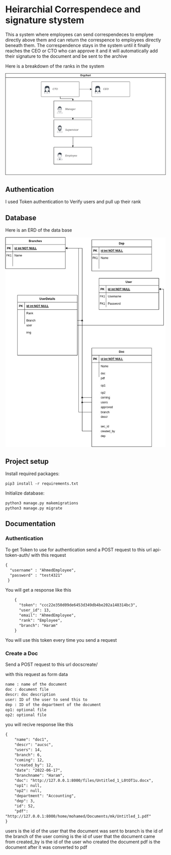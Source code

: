 # Heirarchial Correspendece and signature stystem
 This a system where employees can send correspendeces to emplyee directly above them and can return the correspence to employees directly beneath them. The correspendence stays in the system until it finally reaches the CEO or CTO who can approve it and it will automatically add their signature to the document and be sent to the archive
 
 Here is a breakdown of the ranks in the system
 
![Pyramid Heriarchy](files/1.jpg)

## Authentication
I used Token authentication to Verify users and pull up their rank

## Database
Here is an ERD of the data base

![ERD](files/2.jpg)

## Project setup

Install required packages:

    pip3 install -r requirements.txt

Initialize database:

    python3 manage.py makemigrations
    python3 manage.py migrate
  
  ## Documentation
  
  ### Authentication
  To get Token to use for authentication send a POST request to this url api-token-auth/
  with this request 

    {
      "username" : "AhmedEmployee",
      "password" : "test4321"
     }
     
 You will get a response like this
 ```
     {
       "token": "ccc22e350d09de6453d349db4be202a148314bc3",
       "user_id": 13,
       "email": "AhmedEmployee",
       "rank": "Employee",
       "branch": "Haram"
     }
 ```
 
 You will use this token every time you send a request 
 
 ### Create a Doc
 
 Send a POST request to this url docscreate/
 
 with this request as form data
 
 ```
 name : name of the document
 doc : document file
 descr: doc description
 user: ID of the user to send this to
 dep : ID of the department of the document
 op1: optional file
 op2: optional file
```

you will recive response like this

```
{
    "name": "doc1",
    "descr": "aucsc",
    "users": 14,
    "branch": 6,
    "coming": 12,
    "created_by": 12,
    "date": "2022-06-17",
    "branchname": "Haram",
    "doc": "http://127.0.0.1:8000/files/Untitled_1_L0tOT1u.docx",
    "op1": null,
    "op2": null,
    "department": "Accounting",
    "dep": 3,
    "id": 52,
    "pdf": "http://127.0.0.1:8000/home/mohamed/Documents/mk/Untitled_1.pdf"
}
```
users is the id of the user that the document was sent to
branch is the id of the branch of the user
coming is the id of user that the document came from
created_by is the id of the user who created the document
pdf is the document after it was converted to pdf
 
